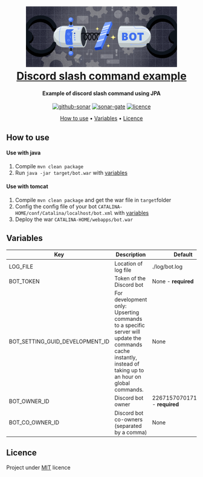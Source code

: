 
<h1 align="center">
  <a href="https://github.com/brandonfl/discord-slash-command-example"><img src="https://github.com/brandonfl/discord-slash-command-example/blob/assets/discord-slash-command.png?raw=true" width="400"/></a>
  <br>
  <a href="https://github.com/brandonfl/discord-slash-command-example">Discord slash command example</a>
  <br>
</h1>
<h4 align="center"> Example of discord slash command using JPA </h4>

<p align="center">
  <a href="https://github.com/brandonfl/discord-slash-command-example/actions/workflows/sonar.yml"><img src="https://github.com/brandonfl/discord-slash-command-example/actions/workflows/sonar.yml/badge.svg" alt="github-sonar"></a>
  <a href="https://sonarcloud.io/summary/new_code?id=brandonfl_discord-slash-command-example"><img src="https://sonarcloud.io/api/project_badges/measure?project=brandonfl_discord-slash-command-example&metric=alert_status" alt="sonar-gate"></a>
  <a href="https://github.com/brandonfl/discord-slash-command-example/blob/master/LICENSE"><img src="https://img.shields.io/github/license/brandonfl/discord-slash-command-example" alt="licence"></a>
</p>

<p align="center">
  <a href="#how-to-use">How to use</a> •
  <a href="#variables">Variables</a> •
  <a href="#licence">Licence</a> 
</p>


## How to use
#### Use with java
1. Compile `mvn clean package`
2. Run `java -jar target/bot.war` with <a href="#variables">variables</a>

#### Use with tomcat
1. Compile `mvn clean package` and get the war file in `target`folder
2. Config the config file of your bot `CATALINA-HOME/conf/Catalina/localhost/bot.xml` with <a href="#variables">variables</a>
3. Deploy the war `CATALINA-HOME/webapps/bot.war`

## Variables

| Key | Description | Default |
|--|--|--|
| LOG_FILE | Location of log file | ./log/bot.log |
| BOT_TOKEN | Token of the Discord bot | None - **required** |
| BOT_SETTING_GUID_DEVELOPMENT_ID | For development only: Upserting commands to a specific server will update the commands cache instantly, instead of taking up to an hour on global commands. | None |
| BOT_OWNER_ID | Discord bot owner | 226715707017134080 - **required** |
| BOT_CO_OWNER_ID | Discord bot co-owners (separated by a comma) | None |

## Licence

Project under [MIT](https://github.com/brandonfl/discord-slash-command-example/blob/master/LICENSE) licence
